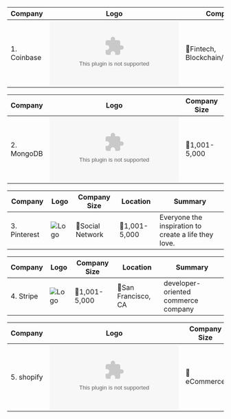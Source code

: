 | Company | Logo | Company Size | Location | Summary |
| ------- | ---- | ------------ | -------- | ------- |
| 1. Coinbase | ![Logo](https://logo.clearbit.com/coinbase.com) | 💼Fintech, Blockchain/Cryptocurrency | 👥5,001-10,000 | open financial system |

| Company | Logo | Company Size | Location | Summary |
| ------- | ---- | ------------ | -------- | ------- |
| 2. MongoDB | ![Logo](https://logo.clearbit.com/mongodb.com) | 👥1,001-5,000 | 📍New York, United States | modern general purpose database platform |

| Company | Logo | Company Size | Location | Summary |
| ------- | ---- | ------------ | -------- | ------- |
| 3. Pinterest | ![Logo](https://photos.angel.co/startups/i/281-b4cb685d7b58fc51f60794ec6db2608d-medium_jpg.jpg?buster=1580893755) | 💼Social Network | 👥1,001-5,000 | Everyone the inspiration to create a life they love. |

| Company | Logo | Company Size | Location | Summary |
| ------- | ---- | ------------ | -------- | ------- |
| 4. Stripe | ![Logo](https://photos.angel.co/startups/i/37232-b86e6247bcd9846c18c91fe65ca0355d-medium_jpg.jpg?buster=1589637460) | 👥1,001-5,000 | 📍San Francisco, CA | developer-oriented commerce company |

| Company | Logo | Company Size | Location | Summary |
| ------- | ---- | ------------ | -------- | ------- |
| 5. shopify | ![Logo](https://logo.clearbit.com/shopify.com) | 💼eCommerce | 👥5,001-10,000 | subscription-based software |

